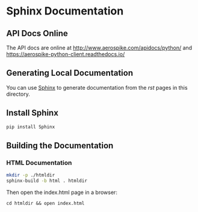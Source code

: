 # Sphinx Documentation

## API Docs Online

The API docs are online at http://www.aerospike.com/apidocs/python/
and https://aerospike-python-client.readthedocs.io/

## Generating Local Documentation

You can use [Sphinx](http://sphinx-doc.org/index.html) to generate
documentation from the _rst_ pages in this directory.

## Install Sphinx

```bash
pip install Sphinx
```

## Building the Documentation

### HTML Documentation

```bash
mkdir -p ./htmldir
sphinx-build -b html . htmldir
```

Then open the index.html page in a browser:
```
cd htmldir && open index.html
```
